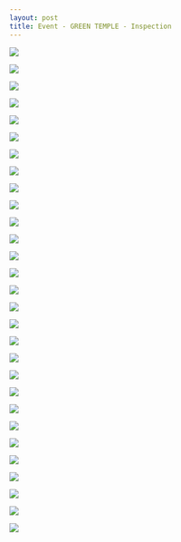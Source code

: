 ```yaml
---
layout: post
title: Event - GREEN TEMPLE - Inspection
---
```


<a href='https://photos.google.com/share/AF1QipOlaqqQF-582MOG4ghk_wmf6erWV6TxmqzOJJpZ1-GYGgGI6W72k-GK3sS90wW1zw?key=TnlreEtHWnFzSXk3dHNRdmFicmstbEQ2NGozak5n&source=ctrlq.org'><img src='https://lh3.googleusercontent.com/FD59h5qb4-J2mct4Gd9tmX20PcRAdwkzpHayM-ADL5SfHwRbjmvQSmvKiWAdHMKBbQVDIIgv2eV4xg28UOsmDpn4_5KDah_gEIVRqTAf85IxzkF2nnM08q2iYKTUHU0J6k4QZw' /></a>

<a href='https://photos.google.com/share/AF1QipO7zU4G8ksCX75TCRzgJnAr2kJEjKXaj4q3HysZi3WZtuUQiHgHZPEgA8J3l8_VeQ?key=dXRfNzVGVlRGY1lSckhHdndsSGtodmZRdUhDVzNR&source=ctrlq.org'><img src='https://lh3.googleusercontent.com/xPA03A4rdDqE-GjzFZuunf-B5z0Gt01LQae2OfprOUHzKqLHBH2vqMlLHSxHSrgz7O8-3UWzMY3pVWiH-v4o_klHpV0cczV-zjnsbL5lNYh9tD_7ClhxeCneYLHUlpLOnMpqJw' /></a>

<a href='https://photos.google.com/share/AF1QipOtsKdOHEKmfVXrsgvJijvSkVkJc9vfbyiloNA_13I_xe8TNhQ9b23iikW0QM0SRA?key=OHVILVlkNDdpaExpS2ZVd1M2MnNRdTZGM0swOTdn&source=ctrlq.org'><img src='https://lh3.googleusercontent.com/-_chxLhxUb-QagO1tHkbl9VzHpc6jOAI0n9YwfVvV50wB2J7FtD4_vuor2CZ6Eb5WDjQtr7J_4vxwg8G1Er6j_nz5-7wSDoVZwhFxhBOnRk-9jX-GeGfHjdX3MCtdrkwdFaL5g' /></a>

<a href='https://photos.google.com/share/AF1QipNTr2PsRG2ZwWpgzrSpM1vLMGx0r_PZKTt6lWfPMVevn-e3_dx6AeoA64KnJmyj2A?key=YXk1a3piX2ZaZkRSYVJQb29tQUZPZTV5RnB5S0NB&source=ctrlq.org'><img src='https://lh3.googleusercontent.com/gfHPLCWVp4LpewtvLcprLj_sOsyqBYDLfmWk0Ay8xVBI0HDNyB3sc4aOKCYwmT-jaGDL_31ibzzJXv1MeLtdBxxBKWprxKtC99wF6oHg4mruZXC4864Uqy5gK6CuOuXb9ZUeYA' /></a>

<a href='https://photos.google.com/share/AF1QipPfvYkghJlqtEqDPYKNXlyPocEAyk5wHgjRiY1Ti2NyNcgUN67h5Bskglr4290YuQ?key=TFpQNXZDLV8zSDZITE96alh0QnFTTFRNNW9JcUV3&source=ctrlq.org'><img src='https://lh3.googleusercontent.com/j6_kZUulm6iKKl4pKQ31gye6xK5Z6YOx23z0sb6-0rwge90ylAu1mcKTHUpRyzUSNEj6A5kvjdKgQcHagDc0z2HkiVvWgaddGO0QREgnB39iSd1C2Ub2AbZbJSIfixEalvN3EA' /></a>

<a href='https://photos.google.com/share/AF1QipOphwEvRxSOY61mH3q7jnD08K0e4JtGENMkFvBvC6uy1P4Up3w6ZeK92IXRVFWT_g?key=QzBnMzFPWW56NU1mTGtoUEZPMlBSSmlQa2JJTERB&source=ctrlq.org'><img src='https://lh3.googleusercontent.com/B4ZNJJACU32RL_tDQZ040jfa5RG-bOLmQxAOhifyZ-yoP2tMTVO8w1HbOpPsedX3IlfsG-HlpkP3VyU5kke8fdcq46GWFOR9PP8y9uCzJhvq3Br9BRpf2AEllJf-GQAyY2rOXA' /></a>

<a href='https://photos.google.com/share/AF1QipOeJlpokQi3pt5E6hAr3OtngK4I8uzzDmhC-gKOPo-DZpFiNMegJdZoh93HFVQ70g?key=dEEyZ1dQOUtVUl9jbnVLd3RTOUNJQWFKc2NJdHR3&source=ctrlq.org'><img src='https://lh3.googleusercontent.com/MbC0qYAhI0_Rw1TQFGF0EvljydmX8tlwds2Aah0zjB5reeNGAHRBceftESKxvaW51JnX6VqrKTDw6bvQkxGWZlFA7GLzy161pS_Th4QIvY1xaqtPxdzXaZym0qnu_Cm5AZ5mnw' /></a>

<a href='https://photos.google.com/share/AF1QipOZZnF5z5J02XuWTvgbElnNExyMaYlq9dUP1RK_XrRubstH__-xzeXsg0UkxiLkeQ?key=eDhKS282N3VjYnRGd0dDN1BDUTdLRHlnanZSNFdB&source=ctrlq.org'><img src='https://lh3.googleusercontent.com/DTsp7FuoNhwRYqktYwPYorUCyYTrP2vSrglEAE3S7m6YbGXsbGc4I6zYEcS5rNURCALwiTFd8YgqCu4txtW3RZAO57glskWASkdjk5sL9Uz5olcu0Ml5aCbrKWy7DwRO_Xe95A' /></a>

<a href='https://photos.google.com/share/AF1QipNsC_B_Xh19g61qKQwhjiPKHYTIfZav4JJ4NIbHE5nEAYICv-Hayn7q9ew5RnYMIQ?key=bDJKYkVXZ3lhTkpuZ3ZtRWpIS0NCeVRKR2ZpUlVR&source=ctrlq.org'><img src='https://lh3.googleusercontent.com/gktWyS-EQ-uWLlcvlSPUATUqJVMUxtujy9L5sEcSbPYCAg3XcoHdy28OA3yDf6I9UTcASvo6Hv4SFcr-jVQLOXv7BZW5EC6f8tc2a3OSCFAzCEBnAc8ppcQ3z87oilDbj0gpbg' /></a>

<a href='https://photos.google.com/share/AF1QipPyLmlonAM-fB4e_L9fnQjWO0EGiRf_oPO8FpXiCTmNvo9ikj1HSXhn_KEbyRbK9g?key=aEJYbUVid2Jwa1VkM0JiMmF0cUE2VFlVWjV1cV9n&source=ctrlq.org'><img src='https://lh3.googleusercontent.com/lobMNN8JF-KFXvpjYt4MozKC2lEQN-CVdPN6SBu2BM3nZvT82dqB9XJHVWXzluoxr7DwGrKa3EOsUuqAPm0M0PBgDlM9WopPlol_WD9F9O7TUKlVNW0UfWnHiOHs28n4DodImA' /></a>

<a href='https://photos.google.com/share/AF1QipOiFTlcM5tz44HKH-kselFc24STfratDhU3bmHy16EXTSqZZLcEsEqFlo0axazXAw?key=cERaNlFaV3I1ZUlybTBVOXdrMy1RWG5TemJydHhn&source=ctrlq.org'><img src='https://lh3.googleusercontent.com/K5wNJR9UNf7-SipJg_WWnRY0cGCPxEFfZDBXeB9-hx8SHpb1zrMlOdX7lvR3lygX0SKiq4Kgb--O933a3RfLMdmLeIZkgIUyQ9XnMeCQ243KDl7guNxDK4G0nynJm-RYqJ_2zw' /></a>

<a href='https://photos.google.com/share/AF1QipMbGz93G4EH4ggs5SdFTD-VLpkMS6ND_8eDzTHkKWrAClqQcOXE1vVbXg0uLWnb9A?key=OF9aZjdwRGNhMXlSOEdPamNDSUFSSVlnOHFqYlB3&source=ctrlq.org'><img src='https://lh3.googleusercontent.com/U0s1R8-E1Nwi__qAEqa8qey7DnKxr-bmlR3EY0DxSqEG3HohZu7r_RQDJPie-RbHZuU1L9vxhCfljGK06e21wdBiD7MyXpA-7tdRttYn10rK9PquHsCxOleniD000F0MSmT2qw' /></a>

<a href='https://photos.google.com/share/AF1QipMFFdABgCYtVgO26S3hsNymQ7uf562l4ZVsIV1ECe9BGiDdv4zbECFvEG5iwfbTZw?key=NXBnTlhhU3lFWjZFbGk0cGVYRm1EWVBteG9CU1Bn&source=ctrlq.org'><img src='https://lh3.googleusercontent.com/nCh-S9kHpOUh9uyQl9yz9i56kXac2ZNApTZRdP_Od77nygHHpYLwJeTIfvB86fiy7J6JX2XltHq2f95SKRQ9Byjsnpoeug7-VLHDQpVR3ZNYWndmpljn2olgPaMqYYwBjDzALw' /></a>

<a href='https://photos.google.com/share/AF1QipPtOrtq26ECfz_42_hywLvLl0Sf8r5CCUWjY_fUwZ8aPujZ2OXU4hmtAwB09EgxDw?key=ekFlUVJxTG1JcmJSU0hYNFk3MGhlalpEYnUtdXVB&source=ctrlq.org'><img src='https://lh3.googleusercontent.com/TRNFH9_fckQutLONsiF6sCRP_Nqd4kKC-kXok80GhrsiLJmep8fE_ILIXxXAVlPvlqQ8BpLwLM9ZBiMaEYHICibq4-X2VEQY6o3bHk1XE1oDgkCHJUvlLj2-OoAdk4-efr_dbA' /></a>

<a href='https://photos.google.com/share/AF1QipNBXqCqtPvKGra59q0WGHgFEG1Mv8KTEPJvbPYAys8lC3A0VIHMrjWsm8UNWddcHw?key=bVJIeF9UOFBZRlpNVzNCSS11RE4zYkdlS2xJVDNB&source=ctrlq.org'><img src='https://lh3.googleusercontent.com/Sd-kQJhd4fWU1FRTJQrpbQIiPCmmD8MY4RhydL3zVlYn58iHYl6Jp9z1TUOvqreF_3Mig6jh1SKjxI8XuF5Ud1cAlQiEbYfD3XaIPJs0NL9kiwsCyPvRTmg8Cjj68LsAFf6eTw' /></a>

<a href='https://photos.google.com/share/AF1QipNOp8Ipyc9tcn5bVgDAKjXs8oQ2ouZ_jTmqgzepz3mpQjMEBFT0X4MYPQUhg9hdDg?key=UThGVHl3b2dGcGRyMUxjMk9tV3NOVGZUMzE0dm5n&source=ctrlq.org'><img src='https://lh3.googleusercontent.com/1bDc48_u_3lEsUOvOz_BLqy7VifGjfOUV-pSgcPbAtxkule4rmV5iV6u0ey225bIE6_rQHD5DvkDHaKRu6De55RP9iHOkw0nJvMmLwTI_ocYGRp8wj9hdQuhze2h2GPfUmWC0Q' /></a>

<a href='https://photos.google.com/share/AF1QipO6ExX27nvfNJJx7bqaQ1-WKN-EJ0rE_9OjxzumNVG4PnJixC84gjHkC4G9_ginRQ?key=Rl9BRTlsN2FKNFFhNHhremktdUpRaUE4WGdKX1d3&source=ctrlq.org'><img src='https://lh3.googleusercontent.com/XCcc9p7t7_v5JwRzeRrtmfbI8UCMcEWt4LNfvyW0M6DI3po0NssqrmqzfQdIJCDGKUCzhbM9vaWVjI5aZXCdwpya6PJ1g8x_iFHRPOp0lhixN_i7HaRA_ne_Obg1d5-BGLQsDw' /></a>

<a href='https://photos.google.com/share/AF1QipOa0yf524U5GF7McHKcWiZStn0TNFuEAIpseSiXaZIXotn0OXuPYbYoSJPKbVo9kA?key=QWVDemtEQlZSd2RlSko3RkJESFlidGJBajJfY09n&source=ctrlq.org'><img src='https://lh3.googleusercontent.com/HNl6Qo9CMc1dUOR0QdMtS6MVWnAs1eCJnp-QJq0sicN1Grtnk8qKHz0xHz3-BBVLf5LvfqFUd4tluWezDNOCehM4rSGTAg0wpBUBKQ5OZlPPh9p204M500qeYlXu9jlu0wPX7w' /></a>

<a href='https://photos.google.com/share/AF1QipP5yQttBEwShQfdPtz2D6t_j50yeJtXn1yVCq9IpIzxeJiuRK88F4gEz8NHwu2QNQ?key=akcxRmdtTWlGZ1dFSnh4SWdkNUZWUUZiVVRZN3B3&source=ctrlq.org'><img src='https://lh3.googleusercontent.com/04-zFbWOlvk7_6lihJu5P4zn4aISLrJNhY2sA02Lg0Ea42y4y3-3ZZCuhcsUoRkNPmBNB6MLCwz3SjJTUleSbFq_bru4ogKuIBmNq6vg2a6oSrNHLkK9vio6wF_cCDE4PwaDEA' /></a>

<a href='https://photos.google.com/share/AF1QipNjkOWNqu7eeut_D4EAocPXIjGUVLo8awUvUCfLCiKC1bnJvZIHW5j5Znsz2AuiaA?key=TnphdW1Pdzc5ZTBBNHdURnVITlcybm9sTXZlTGF3&source=ctrlq.org'><img src='https://lh3.googleusercontent.com/YRaKZDRIWLEV5Gx2dIvh-iOAEnaHfq2aSSD3MmwIILY91myGOfdQvzrJd07gcp2_5rq5p1SuG2kCSvQaMZ8oOFDngPtHBSLr2v8foRIroe9ENGeFCbMh-kXlRq8qKvOO_JkySg' /></a>

<a href='https://photos.google.com/share/AF1QipPv5M89d85q-nDzQEZDzQe2KbpRlID4rxPECDjJ2svS7SN4NgOKZrgNbfVYqEJGgQ?key=SUVaOWg0azQ5VVBuNlRnejN5d2VNbDVURzB2UFZ3&source=ctrlq.org'><img src='https://lh3.googleusercontent.com/86ZBvKnJyld5mBuuTOmXei8EeH_70ICWv5qgtbBUQ1_-4xm4afhZPaZeP_krKw9Geeap2XiZt9TRkPphcdtCTu5eoLjIISIaFmyUF6o56fAaub79yZrlsOUquX1vuom4ZSYJdw' /></a>

<a href='https://photos.google.com/share/AF1QipNtzCMWXevIvhEAwxLQ30hrERM6nQOhGJe_2IdcpxTWm1KUvHmUZSLiy0SnY2REDQ?key=cE5uS3hrN0RPR2VHemNEVXJfQkpkOGpLMHQ2UGJ3&source=ctrlq.org'><img src='https://lh3.googleusercontent.com/74SakwGJkpTbFP3jL8AjzdQ79ST_HJaYkIuCCOupA59IJqlnW08IriFLrPJtMuLEup4-uDwSz-9ZbyaXw3CjgfocbMhve9VY7di3lTU4Udyi5HqANcmk5ZF8CNNZJawP6Mbzgg' /></a>

<a href='https://photos.google.com/share/AF1QipPEj0YtfvV822MVoZIWjPnjksrC8m8CvWaXFbYOPspciuNZWBdHYbQhGczGcZpNQQ?key=bkhPOG4zWTBjbERtRGxFWTdEMVVFaU5Rc3dlcTZB&source=ctrlq.org'><img src='https://lh3.googleusercontent.com/_UtiQumQLhs48SwcKS6TjxinHQi3nW-Fru7hbrXm2mhhuCdsaYpVbLroXr9GoN7xzg1vhBWBKMNcMDNRfJT-g1Z3FOvcETms_eepk7Vm7xiM8maKawmMr2maz8k7Zogah2hNTA' /></a>

<a href='https://photos.google.com/share/AF1QipOR77XznJwAxM_oV3UUWdbzIXgdFGz6-lqbbzPC3vSOgMf28_rW-4kMhMwYrRDbdQ?key=M1J1WnlGbGllSU1yemFHdXpFcnJyN2xBMmFIdVhn&source=ctrlq.org'><img src='https://lh3.googleusercontent.com/MtAQxjav9duD7DOd3PgYiO2_pun3evEL6tfLA0E2BY0o-0fFIN2KZzk7JlcckZLOFJ-H3wAMLsKztN8D_-GKh_S7yccziFhlC0y5XDRoX3n2iOzS_5bjBCZWVDGPINy5wdVctw' /></a>

<a href='https://photos.google.com/share/AF1QipO41RQ7LrfU9hqAxkRrm4LzUaHaiggZecbfWeeqbaoEPcRNWTBHfZ-SpNUTTvocsg?key=cnVyc0hwWEsxdGJYbnZfdTVrTG1RRl9DbFdwblln&source=ctrlq.org'><img src='https://lh3.googleusercontent.com/f3DmGkwBol2adHjkwfVCGVB-Av9NtPIdqe9NuDNCc_pnBhk3kw0xuI1ymZn3v71HWMoRDZbLcfazGfQFx4ex_ztvYWoBH_zyBwQMB02IRSjEkwX5kLvaiR28fo8mYCAFGuY0Hw' /></a>

<a href='https://photos.google.com/share/AF1QipO9dOyc_1rlgjLt3AczlahqgqM0MnuC76dKJy6yaSrus3h4xbxpWXcdv8v6tayxsA?key=SFFXRzhOLWg2eFpmdHktbTMyVGl0dEM2WkxWa2hB&source=ctrlq.org'><img src='https://lh3.googleusercontent.com/jj4bMOqfKw2dxGgDeT0Z12wH3lJ2vzEzJBqSMJYoDOxNRr_Jslz0iTWm6vmPbkq7ojdMNrvk1Zhfz7J34KLl6PjuztBVsEW8lgE1m11iaFzZ5kWbTiza7kQghUooVU-Z2FClBw' /></a>

<a href='https://photos.google.com/share/AF1QipMxgUt9feaNvMKAxx-VN8_5NJsVT10ZGlzu9XdbWzJOQIuw1LdtGSmBaz0VoGW8kA?key=aGdvRkV4NHFoY1ZLZFhmM0RjWXhkYW5hZTNnX0FB&source=ctrlq.org'><img src='https://lh3.googleusercontent.com/d3y54n40swNn7B4Ty97cETmEps7eSyC33j3XuZDhrHiCeyfxH16ekjU3_oA8dg86i9dquCtLTvg5Wf9-K9l9ktFdDNkLOAuYQHvX3iLcxIW947h-gDfMz-_pQKm3EwZ-fGCbpA' /></a>

<a href='https://photos.google.com/share/AF1QipOAFgNV1LeFM7Cf0t3cPa7mwVIBAuPHW1Q0NAHNUTDJVDjsUhiPfqyx-zL3k50mLw?key=VWl3M09GNVpKTk1taUdMelhaY0lyNUpmMnZDVy1B&source=ctrlq.org'><img src='https://lh3.googleusercontent.com/Y3c7f1p-9C7z-pTZpQwP6JqKKOAOlMTyhcKYo7G3FZ_wxt_2IJsYnJHgXq9ZjKBmiwsVTv2qMxh4NzeEcgslx8hRr3Ns5bf1-ht6ZBUQXy1ptzk8q6p0P91Y_Ck5ZYCebppojg' /></a>

<a href='https://photos.google.com/share/AF1QipPPSeuZzX0hHYG9inrG-U2tbEG6eYN8vpRHK1XohXzk9pAmshJr78pWLsDCXv-o_A?key=akk0a2xYaGsxZXFiVEx5MEFDRFd2N0IyUWEyd2hB&source=ctrlq.org'><img src='https://lh3.googleusercontent.com/4UxEHauftgVHxyRY8Re5xVBAyU_M8_0aP0noOCdFyYEjzdJJ4fjNAUWTrCHy1n2Ndmp1acQ95BIVKwkE-bHslLEf-XylRJN0TO-ZjOxk8T4nEx1YqQYbu9lcn8kLcg9V2Zogaw' /></a>
